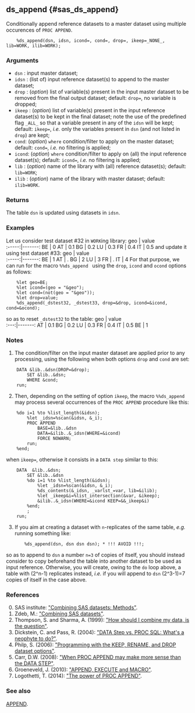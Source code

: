 ## ds_append {#sas_ds_append}
Conditionally append reference datasets to a master dataset using multiple occurences of 
`PROC APPEND`.

~~~sas
	%ds_append(dsn, idsn, icond=, cond=, drop=, ikeep=_NONE_, lib=WORK, ilib=WORK);
~~~

### Arguments
* `dsn` : input master dataset;
* `idsn` : (list of) input reference dataset(s) to append to the master dataset;
* `drop` : (_option_) list of variable(s) present in the input master dataset to be removed
	from the final output dataset; default: `drop=`, no variable is dropped;
* `ikeep` : (_option_) list of variable(s) present in the input reference dataset(s) to be 
	kept in the final dataset; note the use of the predefined flag `_ALL_` so that a variable
	present in any of the `idsn` will be kept; default: `ikeep=`, _i.e._ only the variables 
	present in `dsn` (and not listed in `drop`) are kept;
* `cond`: (_option_) `where` condition/filter to apply on the master dataset; default: `cond=`,
	_i.e._ no filtering is applied;
* `icond`: (_option_) `where` condition/filter to apply on (all) the input reference dataset(s); 
	default: `icond=`, _i.e._ no filtering is applied;
* `lib` : (_option_) name of the library with (all) reference dataset(s); default: `lib=WORK`;
* `ilib` : (_option_) name of the library with master dataset; default: `ilib=WORK`.

### Returns
The table `dsn` is updated using datasets in `idsn`.

### Examples
Let us consider test dataset #32 in `WORK`ing library:
geo	   | value  
:-----:|-------:
BE	   |      0 
AT	   |     0.1
BG     |     0.2
LU     |     0.3
FR     |     0.4
IT     |     0.5
and update it using test dataset #33:
geo	   | value  
:-----:|-------:
BE	   |     1 
AT	   |     .
BG     |     2
LU     |     3
FR     |     .
IT     |     4
For that purpose, we can run for the macro `%%ds_append ` using the `drop`, `icond` and `ocond` 
options as follows:

~~~sas
	%let geo=BE;
	%let icond=(geo = "&geo");
	%let cond=(not(geo = "&geo"));
	%let drop=value;
	%ds_append(_dstest32, _dstest33, drop=&drop, icond=&icond, cond=&ocond);
~~~

so as to reset `_dstest32` to the table:
 geo | value  
:---:|-------:
AT	 |     0.1
BG   |     0.2
LU   |     0.3
FR   |     0.4
IT   |     0.5
BE	 |      1 

### Notes
1. The condition/filter on the input master dataset are applied prior to any processing, using the
following when both options `drop` and `cond` are set:

~~~sas
	DATA &lib..&dsn(DROP=&drop);
		SET &lib..&dsn;
		WHERE &cond;
	run;
~~~
2. Then, depending on the setting of option `ikeep`, the macro `%%ds_append` may process several 
occurrences of the `PROC APPEND` procedure like this:

~~~sas
	%do i=1 %to %list_length(&idsn);
		%let _idsn=%scan(&idsn, &_i);
		PROC APPEND
			BASE=&lib..&dsn
			DATA=&ilib..&_idsn(WHERE=&icond)
			FORCE NOWARN;
		run;
	%end;
~~~
when `ikeep=`, otherwise it consists in a `DATA step` similar to this:

~~~sas
	DATA  &lib..&dsn;
		SET &lib..&dsn 	
		%do i=1 %to %list_length(&idsn);
			%let _idsn=%scan(&idsn, &_i);
			%ds_contents(&_idsn, _varlst_=var, lib=&ilib);
			%let _ikeep&i=%list_intersection(&var, &ikeep);
			&ilib..&_idsn(WHERE=&icond KEEP=&&_ikeep&i)
		%end;
		;
	run;
~~~
3. If you aim at creating a dataset with `n`-replicates of the same table, _e.g._ running something like:

~~~sas
	   %ds_append(dsn, dsn dsn dsn); * !!! AVOID !!!;
~~~
so as to append to `dsn` a number `n=3` of copies of itself, you should instead consider to copy beforehand 
the table into another dataset to be used as input reference. Otherwise, you will create, owing to the `do` 
loop above, a table with (2^n-1) replicates instead, _i.e._ if you will append to `dsn` (2^3-1)=7 copies of 
itself in the case above. 

### References
0. SAS institute: ["Combining SAS datasets: Methods"](https://v8doc.sas.com/sashtml/lrcon/z1081414.htm).
1. Zdeb, M.: ["Combining SAS datasets"](http://www.albany.edu/~msz03/epi514/notes/p121_142.pdf).
2. Thompson, S. and Sharma, A. (1999): ["How should I combine my data, is the question"](http://www.lexjansen.com/nesug/nesug99/ss/ss134.pdf).
3. Dickstein, C. and Pass, R. (2004): ["DATA Step vs. PROC SQL: What's a neophyte to do?"](http://www2.sas.com/proceedings/sugi29/269-29.pdf).
4. Philp, S. (2006): ["Programming with the KEEP, RENAME, and DROP dataset options"](http://www2.sas.com/proceedings/sugi31/248-31.pdf).
5. Carr, D.W. (2008): ["When PROC APPEND may make more sense than the DATA STEP"](http://www2.sas.com/proceedings/forum2008/085-2008.pdf).
6. Groeneveld, J. (2010): ["APPEND, EXECUTE and MACRO"](http://www.phusewiki.org/wiki/index.php?title=APPEND,_EXECUTE_and_MACRO).
7. Logothetti, T. (2014): ["The power of PROC APPEND"](http://analytics.ncsu.edu/sesug/2014/BB-18.pdf).

### See also
[APPEND](https://support.sas.com/documentation/cdl/en/proc/61895/HTML/default/viewer.htm#a000070934.htm).
